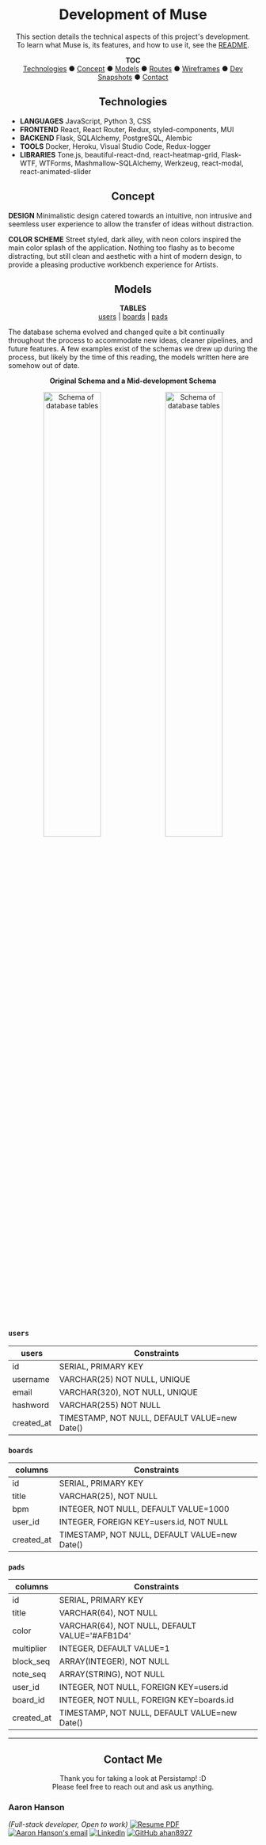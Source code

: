 <div align="center">

# Development of Muse

This section details the technical aspects of this project's development.  
To learn what Muse is, its features, and how to use it, see the [README](../README.md).

**TOC**  
[Technologies](#technologies) ● [Concept](#concept) ● [Models](#models) ● [Routes](#routes) ● [Wireframes](#wireframes) ● [Dev Snapshots](#development-snapshots) ● [Contact](#contact)

</div>

<div align="center">

## Technologies

</div>

- **LANGUAGES** JavaScript, Python 3, CSS
- **FRONTEND** React, React Router, Redux, styled-components, MUI
- **BACKEND** Flask, SQLAlchemy, PostgreSQL, Alembic
- **TOOLS** Docker, Heroku, Visual Studio Code, Redux-logger
- **LIBRARIES** Tone.js, beautiful-react-dnd, react-heatmap-grid, Flask-WTF, WTForms, Mashmallow-SQLAlchemy, Werkzeug, react-modal, react-animated-slider

<div align="center">

## Concept

</div>

**DESIGN** Minimalistic design catered towards an intuitive, non intrusive and seemless user experience to allow the transfer of ideas without distraction.

**COLOR SCHEME** Street styled, dark alley, with neon colors inspired the main color splash of the application. Nothing too flashy as to become distracting, but still clean and aesthetic with a hint of modern design, to provide a pleasing productive workbench experience for Artists.


<div align="center">

## Models

  **TABLES**  
  [users](#users) | [boards](#boards) | [pads](#pads) 
  
</div>

The database schema evolved and changed quite a bit continually throughout the process to accommodate new ideas, cleaner pipelines, and future features. A few examples exist of the schemas we drew up during the process, but likely by the time of this reading, the models written here are somehow out of date.

<div align="center">

  **Original Schema and a Mid-development Schema**

  <img src="images/schema-1.png" alt="Schema of database tables" width="48%"> 
  <img src="images/schema-3.PNG" alt="Schema of database tables" width="48%">

</div>

### `users`
| users      | Constraints                                   |
| ---------- | --------------------------------------------- |
| id         | SERIAL, PRIMARY KEY                           |
| username   | VARCHAR(25) NOT NULL, UNIQUE                  |
| email      | VARCHAR(320), NOT NULL, UNIQUE                |
| hashword   | VARCHAR(255) NOT NULL                         |
| created_at | TIMESTAMP, NOT NULL, DEFAULT VALUE=new Date() |

### `boards`
| columns    | Constraints                                   |
| ---------- | --------------------------------------------- |
| id         | SERIAL, PRIMARY KEY                           |
| title      | VARCHAR(25), NOT NULL                         |
| bpm        | INTEGER, NOT NULL, DEFAULT VALUE=1000         |
| user_id    | INTEGER, FOREIGN KEY=users.id, NOT NULL       |
| created_at | TIMESTAMP, NOT NULL, DEFAULT VALUE=new Date() |

### `pads`
| columns    | Constraints                                    |
| ---------- | ---------------------------------------------- |
| id         | SERIAL, PRIMARY KEY                            |
| title      | VARCHAR(64), NOT NULL                          |
| color      | VARCHAR(64), NOT NULL, DEFAULT VALUE='#AFB1D4' |
| multiplier | INTEGER, DEFAULT VALUE=1                       |
| block_seq  | ARRAY(INTEGER), NOT NULL                       |
| note_seq   | ARRAY(STRING), NOT NULL                        |
| user_id    | INTEGER, NOT NULL, FOREIGN KEY=users.id        |
| board_id   | INTEGER, NOT NULL, FOREIGN KEY=boards.id       |
| created_at | TIMESTAMP, NOT NULL, DEFAULT VALUE=new Date()  |

---

<div align="center">

## Contact Me

Thank you for taking a look at Persistamp! :D  
Please feel free to reach out and ask us anything.
</div>

### Aaron Hanson
*(Full-stack developer, Open to work)*
<a href="readme/Lee_David_Resume(v2.0).pdf" download>![Resume PDF](https://img.shields.io/badge/-Resume-f00?style=flat-square&logo=adobe-acrobat-reader&logoColor=white)</a>
[![Aaron Hanson's email](https://img.shields.io/badge/aaron.hanson.brb@gmail.com-f4b400?style=flat-square&logo=gmail&logoColor=black&link=mailto:dyclee@umich.edu)](mailto:aaron.hanson.brb@gmail.com)
[![LinkedIn](https://img.shields.io/badge/-LinkedIn-0077b5?style=flat-square&logo=Linkedin&logoColor=white&link=https://www.linkedin.com/in/aaron-hanson-brb/)](https://www.linkedin.com/in/aaron-hanson-brb/)
[![GitHub ahan8927](https://img.shields.io/github/followers/ahan8927?label=follow&style=social)](https://github.com/ahan8927)
